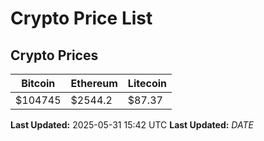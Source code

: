 # Crypto Price List

## Crypto Prices
| Bitcoin | Ethereum | Litecoin |
| ------- | -------- | -------- |
| $104745 | $2544.2 | $87.37 |
**Last Updated:** 2025-05-31 15:42 UTC
**Last Updated:** $DATE$
